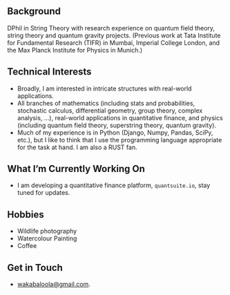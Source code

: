 ## Background

DPhil in String Theory with research experience on quantum field theory, string theory and quantum gravity projects. (Previous work at Tata Institute for Fundamental Research (TIFR) in Mumbai, Imperial College London, and the Max Planck Institute for Physics in Munich.)
  <!-- Experience in training a wide variety of AI models (DataAnnotation Tech) on coding, maths and physics. -->

## Technical Interests

  - Broadly, I am interested in intricate structures with real-world applications.
  - All branches of mathematics (including stats and probabilities, stochastic calculus, differential geometry, group theory, complex analysis, ...), real-world applications in quantitative finance, and physics (including quantum field theory, superstring theory, quantum gravity).
  - Much of my experience is in Python (Django, Numpy, Pandas, SciPy, etc.), but I like to think that I use the programming language appropriate for the task at hand. I am also a RUST fan.

## What I’m Currently Working On

  - I am developing a quantitative finance platform, `quantsuite.io`,  stay tuned for updates. 

## Hobbies

  - Wildlife photography
  - Watercolour Painting
  - Coffee

## Get in Touch

  - [wakabaloola@gmail.com](mailto:wakabaloola@gmail.com).  

<!---
wakabaloola/wakabaloola is a ✨ special ✨ repository because its `README.md` (this file) appears on your GitHub profile.
You can click the Preview link to take a look at your changes.
--->
